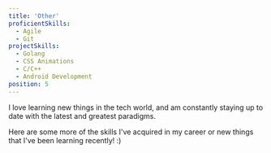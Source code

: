 ```yaml
---
title: 'Other'
proficientSkills:
  - Agile
  - Git
projectSkills:
  - Golang
  - CSS Animations
  - C/C++
  - Android Development
position: 5
---
```


I love learning new things in the tech world, and am constantly staying up to date with the latest and greatest paradigms.

Here are some more of the skills I've acquired in my career or new things that I've been learning recently! :)
